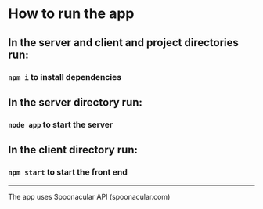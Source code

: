 # How to run the app

## In the server and client and project directories run:
### `npm i` to install dependencies

## In the server directory run:

### `node app` to start the server

## In the client directory run:

### `npm start` to start the front end

---

The app uses Spoonacular API (spoonacular.com)
